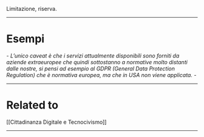 Limitazione, riserva.

----------------------------------------------------------------

# Esempi
_- L’unico caveat è che i servizi attualmente disponibili sono forniti da aziende extraeuropee che quindi sottostanno a normative molto distanti dalle nostre, si pensi ad esempio al GDPR (General Data Protection Regulation) che è normativa europea, ma che in USA non viene applicata. -_

----------------------------------------------------------------

# Related to
[[Cittadinanza Digitale e Tecnocivismo]]

----------------------------------------------------------------